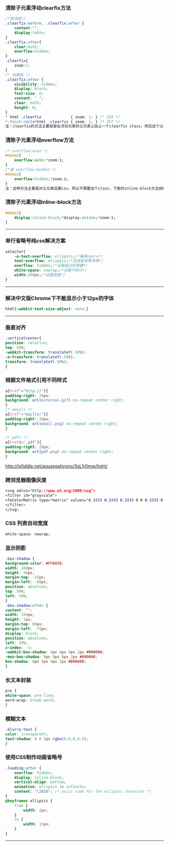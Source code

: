 ### 清除子元素浮动clearfix方法

```css
/*简洁版*/
.clearfix:before, .clearfix:after {
	content:"";
	display:table;
}
.clearfix:after{
	clear:both;
	overflow:hidden;
}
.clearfix{
    zoom:1;
}
/* 经典版 */
.clearfix:after {
    visibility: hidden;
    display: block;
    font-size: 0;
    content: " ";
    clear: both;
    height: 0;
}
* html .clearfix             { zoom: 1; } /* IE6 */
*:first-child+html .clearfix { zoom: 1; } /* IE7 */
注：clearfix的方法主要就是在浮动元素的父元素上加上一个clearfix class，然后这个父元素的框就会包括所有的浮动子元素。
```

### 清除子元素浮动overflow方法

```css
/* overflow:auto */
#demo2{
	overflow:auto;*zoom:1;
}
/*或 overflow:hidden */
#demo2{
	overflow:hidden;*zoom:1;
}
注：这种方法主要是对父元素设置css，所以不需要加个class，下面的inline-block方法相同，只需设置父元素的css即可
```

### 清除子元素浮动inline-block方法

```css
#demo3{
	display:inline-block;*display:inline;*zoom:1;
}
```

----

### 单行省略号纯css解决方案

```css
selector{
	-o-text-overflow: ellipsis;/*兼容opera*/
	text-overflow: ellipsis;/*这就是省略号喽*/		  
	overflow: hidden;/*设置超过的隐藏*/
	white-space: nowrap;/*设置不折行*/
	width:200px;/*设置宽度*/
}
```

----

### 解决中文版Chrome下不能显示小于12px的字体

```css
html{-webkit-text-size-adjust: none;}
```

----

### 垂直对齐

```css
.verticalcenter{
position: relative;
top: 50%;
-webkit-transform: translateY(-50%);
-o-transform: translateY(-50%);
transform: translateY(-50%);
}
```
### 根据文件格式引用不同样式

```css 
a[href^="http://"]{
padding-right: 20px;
background: url(external.gif) no-repeat center right;
}
/* emails */
a[href^="mailto:"]{
padding-right: 20px;
background: url(email.png) no-repeat center right;
}
 
/* pdfs */
a[href$=".pdf"]{
padding-right: 20px;
background: url(pdf.png) no-repeat center right;
}
````
http://jsfiddle.net/agusesetiyono/3sL1r0mw/light/

### 跨浏览器图像灰度

```css
<svg xmlns="http://www.w3.org/2000/svg">
<filter id="grayscale">
<feColorMatrix type="matrix" values="0.3333 0.3333 0.3333 0 0 0.3333 0.3333 0.3333 0 0 0.3333 0.3333 0.3333 0 0 0 0 0 1 0"></feColorMatrix>
</filter>
</svg>
```

### CSS 列表自动宽度

```css
white-space: nowrap;
```

### 显示阴影

```css
.box-shadow {
background-color: #FF8020;
width: 160px;
height: 90px;
margin-top: -45px;
margin-left: -80px;
position: absolute;
top: 50%;
left: 50%;
}
.box-shadow:after {
content: "";
width: 150px;
height: 1px;
margin-top: 88px;
margin-left: -75px;
display: block;
position: absolute;
left: 50%;
z-index: -1;
-webkit-box-shadow: 0px 0px 8px 2px #000000;
-moz-box-shadow: 0px 0px 8px 2px #000000;
box-shadow: 0px 0px 8px 2px #000000;
}
```

### 长文本封装

```css
pre {
white-space: pre-line;
word-wrap: break-word;
}
```

### 模糊文本

```css
.blurry-text {
color: transparent;
text-shadow: 0 0 5px rgba(0,0,0,0.5);
}
```

### 使用CSS制作动画省略号

```css
.loading:after {
	overflow: hidden;
	display: inline-block;
	vertical-align: bottom;
	animation: ellipsis 2s infinite;
	content: "\2026"; /* ascii code for the ellipsis character */
}
@keyframes ellipsis {
	from {
		width: 2px;
	}
	to {
		width: 15px;
	}
}
```

----

